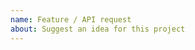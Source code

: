 ```yaml
---
name: Feature / API request
about: Suggest an idea for this project
---
```


<!-- Read https://github.com/dotnet/winforms/blob/master/Documentation/issue-guide.md -->
